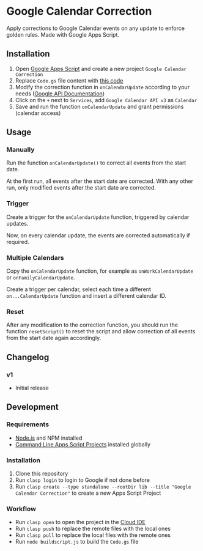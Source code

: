 # Google Calendar Correction

Apply corrections to Google Calendar events on any update to enforce golden rules. Made with Google Apps Script.

## Installation

1. Open [Google Apps Script](https://script.google.com/) and create a new project `Google Calendar Correction`
2. Replace `Code.gs` file content with [this code](Code.gs)
3. Modify the correction function in `onCalendarUpdate` according to your needs ([Google API Documentation](https://developers.google.com/calendar/api/v3/reference/events))
4. Click on the `+` next to `Services`, add `Google Calendar API v3` as `Calendar`
5. Save and run the function `onCalendarUpdate` and grant permissions (calendar access)

## Usage

### Manually

Run the function `onCalendarUpdate()` to correct all events from the start date.

At the first run, all events after the start date are corrected. With any other run, only modified events after the start date are corrected.

### Trigger

Create a trigger for the `onCalendarUpdate` function, triggered by calendar updates.

Now, on every calendar update, the events are corrected automatically if required.

### Multiple Calendars

Copy the `onCalendarUpdate` function, for example as `onWorkCalendarUpdate` or `onFamilyCalendarUpdate`.

Create a trigger per calendar, select each time a different `on...CalendarUpdate` function and insert a different calendar ID.

### Reset

After any modification to the correction function, you should run the function `resetScript()` to reset the script and allow correction of all events from the start date again accordingly.

## Changelog

### v1

- Initial release

## Development

### Requirements

* [Node.js](https://nodejs.org/) and NPM installed
* [Command Line Apps Script Projects](https://github.com/google/clasp) installed globally

### Installation

1. Clone this repository
2. Run `clasp login` to login to Google if not done before
3. Run `clasp create --type standalone --rootDir lib --title "Google Calendar Correction"` to create a new Apps Script Project

### Workflow

* Run `clasp open` to open the project in the [Cloud IDE](https://script.google.com/)
* Run `clasp push` to replace the remote files with the local ones
* Run `clasp pull` to replace the local files with the remote ones
* Run `node buildscript.js` to build the `Code.gs` file
